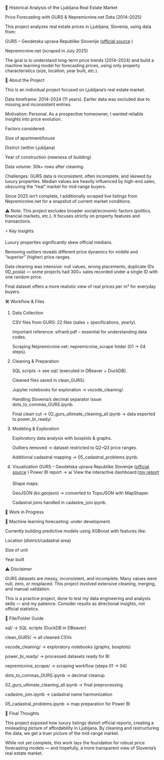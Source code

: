 🏡 Historical Analysis of the Ljubljana Real Estate Market

   Price Forecasting with GURS & Nepremicnine.net Data (2014–2025)
   
   This project analyzes real estate prices in Ljubljana, Slovenia, using data from:
   
   GURS – Geodetska uprava Republike Slovenije ([official source](https://www.e-prostor.gov.si/)
   )
   
   Nepremicnine.net (scraped in July 2025)
   
   The goal is to understand long-term price trends (2014–2024) and build a machine learning model for forecasting prices, using only property characteristics (size, location, year built, etc.).

📖 About the Project

   This is an individual project focused on Ljubljana’s real estate market.
   
   Data timeframe: 2014–2024 (11 years). Earlier data was excluded due to missing and inconsistent entries.
   
   Motivation: Personal. As a prospective homeowner, I wanted reliable insights into price evolution.
   
   Factors considered:
   
   Size of apartment/house
   
   District (within Ljubljana)
   
   Year of construction (newness of building)
   
   Data volume: 30k+ rows after cleaning.
   
   Challenges: GURS data is inconsistent, often incomplete, and skewed by luxury properties. Median values are heavily influenced by high-end sales, obscuring the “real” market for mid-range buyers.
   
   Since 2025 isn’t complete, I additionally scraped live listings from Nepremicnine.net for a snapshot of current market conditions.
   
   ⚠️ Note: This project excludes broader social/economic factors (politics, financial markets, etc.). It focuses strictly on property features and transactions.

⚡ Key Insights

   Luxury properties significantly skew official medians.
   
   Removing outliers reveals different price dynamics for middle and “superior” (higher) price ranges.
   
   Data cleaning was intensive: null values, wrong placements, duplicate IDs (ID_posla) — some projects had 300+ sales recorded under a single ID with one random price.
   
   Final dataset offers a more realistic view of real prices per m² for everyday buyers.

🛠️ Workflow & Files
   1. Data Collection
   
      CSV files from GURS: 22 files (sales + specifications, yearly).
      
      Important reference: sifranti.pdf – essential for understanding data codes.
      
      Scraping Nepremicnine.net: nepremicnine_scrape folder (01 → 04 steps).
   
   2. Cleaning & Preparation
   
      SQL scripts → see sql/ (executed in DBeaver + DuckDB).
      
      Cleaned files saved in clean_GURS/.
      
      Jupyter notebooks for exploration → vscode_cleaning/.
      
      Handling Slovenia’s decimal separator issue: dots_to_commas_GURS.ipynb.
      
      Final clean cut → 02_gurs_ultimate_cleaning_all.ipynb → data exported to power_bi_ready/.
   
   3. Modeling & Exploration
   
      Exploratory data analysis with boxplots & graphs.
      
      Outliers removed → dataset restricted to Q2–Q3 price ranges.
      
      Additional cadastral mapping → 05_cadastral_problems.ipynb.
   
   4. Visualization
      GURS – Geodetska uprava Republike Slovenije ([official source](https://www.e-prostor.gov.si/)
   )
      Power BI report → 📊 View the interactive dashboard:([my report](https://app.powerbi.com/view?r=eyJrIjoiYWMyODk2ZTgtOGIzNy00OTE2LWE2NmQtZTVjMDEyYWQwMjBjIiwidCI6IjAwNjNhZmMzLWU2OGUtNDFjOC05M2QzLTBkMjNkOWI5NTk1NiIsImMiOjl9&pageName=c12c629000018899d949&pageName=c12c629000018899d949)
      
      Shape maps:
      
      GeoJSON (ko.geojson) → converted to TopoJSON with MapShaper.
      
      Cadastral joins handled in cadastre_join.ipynb.

🚧 Work in Progress

   🔮 Machine learning forecasting: under development.
   
   Currently building predictive models using XGBoost with features like:
   
   Location (district/cadastral area)
   
   Size of unit
   
   Year built

⚠️ Disclaimer

   GURS datasets are messy, inconsistent, and incomplete. Many values were null, zero, or misplaced. This project involved extensive cleaning, merging, and manual validation.
   
   This is a practice project, done to test my data engineering and analysis skills — and my patience.
   Consider results as directional insights, not official statistics.

📂 File/Folder Guide

   sql/ → SQL scripts (DuckDB in DBeaver)
   
   clean_GURS/ → all cleaned CSVs
   
   vscode_cleaning/ → exploratory notebooks (graphs, boxplots)
   
   power_bi_ready/ → processed datasets ready for BI
   
   nepremicnine_scrape/ → scraping workflow (steps 01 → 04)
   
   dots_to_commas_GURS.ipynb → decimal cleanup
   
   02_gurs_ultimate_cleaning_all.ipynb → final preprocessing
   
   cadastre_join.ipynb → cadastral name harmonization
   
   05_cadastral_problems.ipynb → map preparation for Power BI

🎯 Final Thoughts

   This project exposed how luxury listings distort official reports, creating a misleading picture of affordability in Ljubljana. By cleaning and restructuring the data, we get a truer picture of the mid-range market.
   
   While not yet complete, this work lays the foundation for robust price forecasting models — and hopefully, a more transparent view of Slovenia’s real estate market.








    
